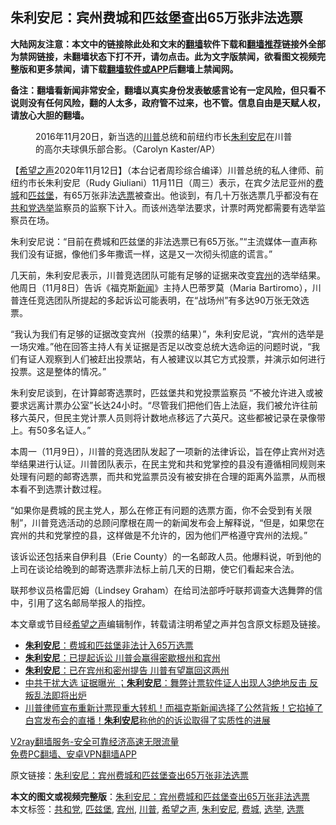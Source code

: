  <h2>朱利安尼：宾州费城和匹兹堡查出65万张非法选票</h2> <p class="notice"><b>大陆网友注意：本文中的链接除此处和文末的<a href="https://github.com/bannedbook/fanqiang" >翻墙</a>软件下载和<a href="https://github.com/killgcd/justmysocks/blob/master/README.md">翻墙推荐</a>链接外全部为禁网链接，未翻墙状态下打不开，请勿点击。此为文字版禁闻，欲看图文视频完整版和更多禁闻，请下载<a href="https://github.com/bannedbook/fanqiang">翻墙软件或APP</a>后翻墙上禁闻网。</p><p>备注：翻墙看新闻非常安全，翻墙以真实身份发表敏感言论有一定风险，但只看不说则没有任何风险，翻的人太多，政府管不过来，也不管。信息自由是天赋人权，请放心大胆的翻墙。</b></p>  <div class="entry"> <figure><figcaption>2016年11月20日，新当选的<a href="https://www.bannedbook.org/bnews/tag/%e5%b7%9d%e6%99%ae/" class="st_tag internal_tag" rel="tag" title="标签 川普 下的日志">川普</a>总统和前纽约市长<a href="https://www.bannedbook.org/bnews/tag/%e6%9c%b1%e5%88%a9%e5%ae%89%e5%b0%bc/" class="st_tag internal_tag" rel="tag" title="标签 朱利安尼 下的日志">朱利安尼</a>在川普的高尔夫球俱乐部合影。（Carolyn Kaster/AP）</figcaption></figure> <p>【<span class='wp_keywordlink_affiliate'><a href="https://www.soundofhope.org" title="希望之声" target="_blank">希望之声</a></span>2020年11月12日】（本台记者周珍综合编译）川普总统的私人律师、前纽约市长朱利安尼（Rudy Giuliani）11月11日（周三）表示，在宾夕法尼亚州的<a href="https://www.bannedbook.org/bnews/tag/%e8%b4%b9%e5%9f%8e/" class="st_tag internal_tag" rel="tag" title="标签 费城 下的日志">费城</a>和<a href="https://www.bannedbook.org/bnews/tag/%E5%8C%B9%E5%85%B9%E5%A0%A1/" class="st_tag internal_tag" rel="tag" title="标签 匹兹堡 下的日志">匹兹堡</a>，有65万张非法<a href="https://www.bannedbook.org/bnews/tag/%E9%80%89%E7%A5%A8/" class="st_tag internal_tag" rel="tag" title="标签 选票 下的日志">选票</a>被查出。他谈到，有几十万张选票几乎都没有在<a href="https://www.bannedbook.org/bnews/tag/%e5%85%b1%e5%92%8c%e5%85%9a/" class="st_tag internal_tag" rel="tag" title="标签 共和党 下的日志">共和党</a><a href="https://www.bannedbook.org/bnews/tag/%e9%80%89%e4%b8%be/" class="st_tag internal_tag" rel="tag" title="标签 选举 下的日志">选举</a>监察员的监察下计入。而该州选举法要求，计票时两党都需要有选举监察员在场。</p> <p>朱利安尼说：“目前在费城和匹兹堡的非法选票已有65万张。”“主流媒体一直声称我们没有证据，像他们多年撒谎一样，这是又一次彻头彻底的谎言。”</p> <p>几天前，朱利安尼表示，川普竞选团队可能有足够的证据来改变<a href="https://www.bannedbook.org/bnews/tag/%E5%AE%BE%E5%B7%9E/" class="st_tag internal_tag" rel="tag" title="标签 宾州 下的日志">宾州</a>的选举结果。他周日（11月8日）告诉《福克斯<span class='wp_keywordlink_affiliate'><a href="https://www.bannedbook.org/" title="新闻">新闻</a></span>》主持人巴蒂罗莫（Maria Bartiromo），川普连任竞选团队所提起的多起诉讼可能表明，在“战场州”有多达90万张无效选票。</p>  <p>“我认为我们有足够的证据改变宾州（投票的结果）”，朱利安尼说，“宾州的选举是一场灾难。”他在回答主持人有关证据是否足以改变总统大选命运的问题时说，“我们有证人观察到人们被赶出投票站，有人被建议以其它方式投票，并演示如何进行投票。这是整体的情况。”</p> <p>朱利安尼谈到，在计算邮寄选票时，匹兹堡共和党投票监察员 “不被允许进入或被要求远离计票办公室”长达24小时。“尽管我们把他们告上法庭，我们被允许往前移六英尺，但民主党计票人员则将计数地点移远了六英尺。这些都被记录在录像带上。有50多名证人。”</p> <p>本周一（11月9日），川普的竞选团队发起了一项新的法律诉讼，旨在停止宾州对选举结果进行认证。川普团队表示，在民主党和共和党掌控的县没有遵循相同规则来处理有问题的邮寄选票，而共和党监票员没有被安排在合理的距离外监票，从而根本看不到选票计数过程。</p>  <p>“如果你是费城的民主党人，那么在修正有问题的选票方面，你不会受到有关限制”，川普竞选活动的总顾问摩根在周一的新闻发布会上解释说，“但是，如果您在宾州的共和党掌控的县，这样做是不允许的，因为他们严格遵守宾州的法规。”</p> <p>该诉讼还包括来自伊利县（Erie County）的一名邮政人员。他爆料说，听到他的上司在谈论给晚到的邮寄选票非法标上前几天的日期，使它们看起来合法。</p> <p>联邦参议员格雷厄姆（Lindsey Graham）在给司法部呼吁联邦调查大选舞弊的信中，引用了这名邮局举报人的指控。</p>  <p>本文章或节目经<a href="https://www.bannedbook.org/bnews/tag/%e5%b8%8c%e6%9c%9b%e4%b9%8b%e5%a3%b0/" class="st_tag internal_tag" rel="tag" title="标签 希望之声 下的日志">希望之声</a>编辑制作，转载请注明希望之声并包含原文标题及链接。</p> <ul class='op-related-articles' title='相关阅读'> <li><a href='https://www.bannedbook.org/bnews/cnnews/20201113/1430203.html' target='_blank'><b>朱利安尼</b>：费城和匹兹堡非法计入65万选票</a></li> <li><a href='https://www.bannedbook.org/bnews/cbnews/20201113/1430134.html' target='_blank'><b>朱利安尼</b>：已提起诉讼 川普会赢得密歇根州和宾州</a></li> <li><a href='https://www.bannedbook.org/bnews/comments/20201112/1430031.html' target='_blank'><b>朱利安尼</b>：已在宾州和密州提告 川普有望赢回这两州</a></li> <li><a href='https://www.bannedbook.org/bnews/bannedvideo/20201112/1429745.html' target='_blank'>中共干扰大选 证据曝光 ；<b>朱利安尼</b>：舞弊计票软件证人出现人3绝地反击 反叛乱法即将出炉</a></li> <li><a href='https://www.bannedbook.org/bnews/worldnews/usa/20201112/1429615.html' target='_blank'>川普律师宣布重新计票现重大转机！而福克斯新闻选择了公然背叛！它掐掉了白宫发布会的直播！<b>朱利安尼</b>称他的的诉讼取得了实质性的进展</a></li> </ul> <p class="texttj"> <a href="https://www.bannedbook.org/forum23/topic22702.html" target="_blank">V2ray翻墙服务-安全可靠经济高速无限流量</a><br/> <a href="https://github.com/bannedbook/fanqiang/wiki/%E7%A6%81%E9%97%BB%E7%BD%91%E5%AE%89%E5%8D%93%E7%BF%BB%E5%A2%99%E6%96%B0%E9%97%BBAPP" target="_blank">免费PC翻墙、安卓VPN翻墙APP</a></p><p>原文链接：<a class="src_link"  href="https://www.soundofhope.org/post/442267" target="_blank">朱利安尼：宾州费城和匹兹堡查出65万张非法选票</a></p><a name='sharetosocial'></a>       <div><b>本文的图文或视频完整版</b>：<a href='https://www.bannedbook.org/bnews/comments/20201113/1430323.html'>朱利安尼：宾州费城和匹兹堡查出65万张非法选票</a></div>  </div><!--END ENTRY--> <div class="postfooter"> <div>本文标签：<a href="https://www.bannedbook.org/bnews/tag/%e5%85%b1%e5%92%8c%e5%85%9a/" rel="tag">共和党</a>, <a href="https://www.bannedbook.org/bnews/tag/%E5%8C%B9%E5%85%B9%E5%A0%A1/" rel="tag">匹兹堡</a>, <a href="https://www.bannedbook.org/bnews/tag/%E5%AE%BE%E5%B7%9E/" rel="tag">宾州</a>, <a href="https://www.bannedbook.org/bnews/tag/%e5%b7%9d%e6%99%ae/" rel="tag">川普</a>, <a href="https://www.bannedbook.org/bnews/tag/%e5%b8%8c%e6%9c%9b%e4%b9%8b%e5%a3%b0/" rel="tag">希望之声</a>, <a href="https://www.bannedbook.org/bnews/tag/%e6%9c%b1%e5%88%a9%e5%ae%89%e5%b0%bc/" rel="tag">朱利安尼</a>, <a href="https://www.bannedbook.org/bnews/tag/%e8%b4%b9%e5%9f%8e/" rel="tag">费城</a>, <a href="https://www.bannedbook.org/bnews/tag/%e9%80%89%e4%b8%be/" rel="tag">选举</a>, <a href="https://www.bannedbook.org/bnews/tag/%E9%80%89%E7%A5%A8/" rel="tag">选票</a></div>  </div><!--END POSTFOOTER--> 